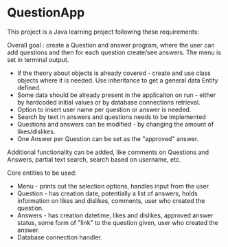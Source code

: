 # QuestionApp

This project is a Java learning project following these requirements:

Overall goal : create a Question and answer program, where the user can add questions and then for each question create/see answers.
The menu is set in terminal output. 
* If the theory about objects is already covered - create and use class objects where it is needed. Use inheritance to get a general data Entity defined.
* Some data should be already present in the applicaiton on run - either by hardcoded initial values or by database connections retrieval.
* Option to insert user name per question or answer is needed.
* Search by text in answers and questions needs to be implemented
* Questions and answers can be modified - by changing the amount of likes/dislikes.
* One Answer per Question can be set as the "approved" answer.

Additional functionality can be added, like comments on Questions and Answers, partial text search, search based on username, etc.

Core entities to be used:
* Menu - prints out the selection options, handles input from the user. 
* Question - has creation date, potentially a list of answers, holds information on likes and dislikes, comments, user who created the question.
* Answers - has creation datetime, likes and dislikes, approved answer status, some form of "link" to the question given, user who created the answer.
* Database connection handler.
